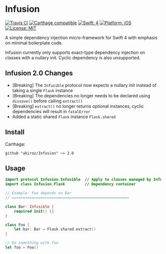 # Infusion

[![Travis CI](https://travis-ci.org/akiroz/Infusion.svg?branch=master)](https://travis-ci.org/akiroz/Infusion)
[![Carthage compatible](https://img.shields.io/badge/Carthage-compatible-brightgreen.svg)](https://github.com/Carthage/Carthage)
[![Swift: 4](https://img.shields.io/badge/Swift-4-orange.svg)]()
[![Platform: iOS](https://img.shields.io/badge/Platform-iOS-lightgray.svg)]()
[![License: MIT](https://img.shields.io/badge/License-MIT-blue.svg)](https://opensource.org/licenses/MIT)

A simple dependency injection micro-framework for Swift 4 with emphasis on minimal boilerplate code.

Infusion currently only supports exact-type dependency injection on classes with a nullary init.
Cyclic dependency is also unsupported.

## Infusion 2.0 Changes

- [Breaking] The `Infusible` protocol now expects a nullary init instead of taking a single `Flask` instance
- [Breaking] The dependencies no longer needs to be declared using `dissove()` before calling `extract()`
- [Breaking] `extract()` no longer returns optional instances, cyclic dependencies will result in `fatalError`
- Added a static shared `Flask` instance `Flask.shared`

## Install

Carthage:

```
github "akiroz/Infusion" ~> 2.0
```

## Usage

```swift
import protocol Infusion.Infusible  // Apply to classes managed by Infusion
import class Infusion.Flask         // Dependency container

// Example: Foo depends on Bar
// =====================================================

class Bar: Infusible {
    required init() {}
}

class Foo {
    let bar: Bar = Flask.shared.extract()
}

// Do something with foo
let foo = Foo()

```

